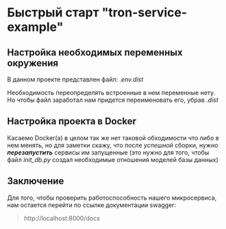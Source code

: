# Быстрый старт "tron-service-example"

## Настройка необходимых переменных окружения
В данном проекте представлен файл: _.env.dist_

Необходимость переопределять встроенные в нем переменные нету.
Но чтобы файл заработал нам придется переименовать его, убрав _.dist_

## Настройка проекта в Docker
Касаемо Docker(а) в целом так же нет таковой обходимости что либо
в нем менять, но для заметки скажу, что после _успешной_ сборки,
нужно _**перезапустить**_ сервисы им запущенные (это нужно для того, 
чтобы файл _init_db.py_ создал необходимые отношения моделей базы данных)

## Заключение
Для того, чтобы проверить работоспособность нашего микросервиса, нам остается
перейти по ссылке документации swagger:
> http://localhost:8000/docs